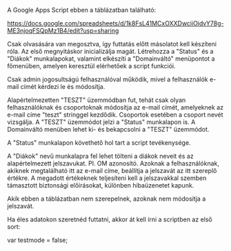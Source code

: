 A Google Apps Script ebben a táblázatban található:

https://docs.google.com/spreadsheets/d/1k8FsL41MCxOXXDwciiOidvY78g-ME3njoqFSQpMz1B4/edit?usp=sharing

Csak olvasására van megosztva, így futtatás előtt másolatot kell készíteni róla.
Az első megnyitáskor inicializálja magát. Létrehozza a "Status" és a "Diákok" munkalapokat, valamint elkészíti a "Domainváltó" menüpontot a főmenüben, amelyen keresztül elérhetőek a script funkciói.

Csak admin jogosultságú felhasználóval működik, mivel a felhasználók e-mail címét kérdezi le és módosítja.

Alapértelmezetten "TESZT" üzemmódban fut, tehát csak olyan felhasználóknak és csoportoknak módosítja az e-mail címét, amelyeknek az e-mail címe "teszt" stringgel kezdődik.
Csoportok esetében a csoport nevét vizsgálja. A "TESZT" üzemmódot jelzi a "Status" munkalapon is. A Domainváltó menüben lehet ki- és bekapcsolni a "TESZT" üzemmódot.

A "Status" munkalapon követhető hol tart a script tevékenysége.

A "Diákok" nevű munkalapra fel lehet tölteni a diákok neveit és az alapértelmezett jelszavukat. Pl. OM azonosító. Azoknak a felhasználóknak, akiknek megtalálható itt az e-mail címe, beállítja a jelszavát az itt szereplő értékre.
A megadott értékeknek teljesíteni kell a jelszavakkal szemben támasztott biztonsági előírásokat, különben hibaüzenetet kapunk.

Akik ebben a táblázatban nem szerepelnek, azoknak nem módosítja a jelszavát.

Ha éles adatokon szeretnéd futtatni, akkor át kell írni a scriptben az első sort:

var testmode = false;

